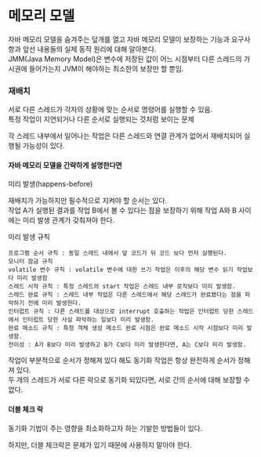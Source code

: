 # 메모리 모델

자바 메모리 모델을 숨겨주는 덮개를 열고 자바 메모리 모델이 보장하는 기능과 요구사항과 앞선 내용들의 실제 동작 원리에 대해 알아본다.\
JMM(Java Memory Model)은 변수에 저장된 값이 어느 시점부터 다른 스레드의 가시권에 들어가는지 JVM이 해야하는 최소한의 보장만 할 뿐임.&#x20;

### 재배치

서로 다른 스레드가 각자의 상황에 맞는 순서로 명령어를 실행할 수 있음.\
특정 작업이 지연되거나 다른 순서로 실행되는 것처럼 보이는 문제

&#x20;각 스레드 내부에서 일어나는 작업은 다른 스레드와 연결 관계가 없어서 재배치되어 실행될 가능성이 있다.&#x20;

#### 자바 메모리 모델을 간략하게 설명한다면

미리 발생(happens-before)

재배치가 가능하지만 필수적으로 지켜야 할 순서는 있다.\
작업 A가 실행된 결과를 작업 B에서 볼 수 있다는 점을 보장하기 위해 작업 A와 B 사이에는 미리 발생 관계가 갖춰져야 한다.

&#x20;

미리 발생 규칙

```
프로그램 순서 규칙 : 동일 스레드 내에서 앞 코드가 뒤 코드 보다 먼저 실행된다.
모니터 잠금 규칙
volatile 변수 규칙 : volatile 변수에 대한 쓰기 작업은 이후의 해당 변수 읽기 작업보다 미리 발생함
스레드 시작 규칙 : 특정 스레드의 start 작업은 스레드 내부 로직보다 미리 발생함.
스레드 완료 규칙 : 스레드 내부 작업은 다른 스레드에서 해당 스레드가 완료됐다는 점을 파악하기 전에 미리 발생한다.
인터럽트 규칙 : 다른 스레드를 대상으로 interrupt 호출하는 작업은 인터럽트 당한 스레드에서 인터럽트 당한 사실 파악하는 일보다 미리 발생함.
완료 메소드 규칙 : 특정 객체 생성 메소드 완료 시점은 완료 메소드 시작 시점보다 미리 발생함.
전이성 : A가 B보다 미리 발생하고 B가 C보다 미리 발생한다면, A는 C보다 미리 발생함.
```

작업이 부분적으로 순서가 정해져 있다 해도 동기화 작업은 항상 완전하게 순서가 정해져 있다.\
두 개의 스레드가 서로 다른 락으로 동기화 되있다면, 서로 간의 순서에 대해 보장할 수 없다.&#x20;

#### 더블 체크 락

동기화 기법이 주는 영향을 최소화하고자 하는 기발한 방법들이 있다.

&#x20;하지만, 더블 체크락은 문제가 있기 때문에 사용하지 말아야 한다.
